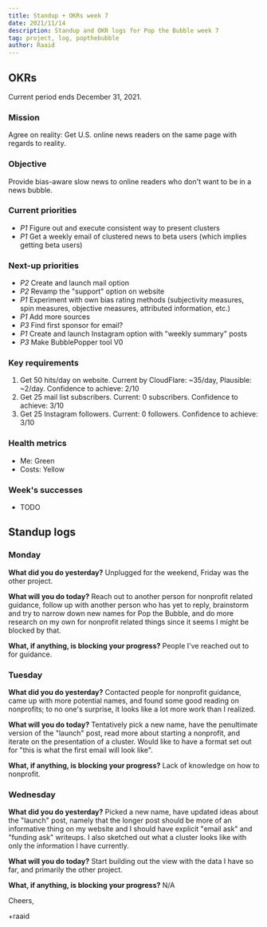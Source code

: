 ```yaml
---
title: Standup + OKRs week 7
date: 2021/11/14
description: Standup and OKR logs for Pop the Bubble week 7
tag: project, log, popthebubble
author: Raaid
---
```


## OKRs
Current period ends December 31, 2021.

### Mission
Agree on reality: Get U.S. online news readers on the same page with regards to reality.

### Objective
Provide bias-aware slow news to online readers who don't want to be in a news bubble.

### Current priorities
- *P1* Figure out and execute consistent way to present clusters
- *P1* Get a weekly email of clustered news to beta users (which implies getting beta users)

### Next-up priorities
- *P2* Create and launch mail option
- *P2* Revamp the "support" option on website
- *P1* Experiment with own bias rating methods (subjectivity measures, spin measures, objective measures, attributed information, etc.)
- *P1* Add more sources
- *P3* Find first sponsor for email?
- *P1* Create and launch Instagram option with "weekly summary" posts
- *P3* Make BubblePopper tool V0

### Key requirements
1. Get 50 hits/day on website. Current by CloudFlare: ~35/day, Plausible: ~2/day. Confidence to achieve: 2/10
2. Get 25 mail list subscribers. Current: 0 subscribers. Confidence to achieve: 3/10
3. Get 25 Instagram followers. Current: 0 followers. Confidence to achieve: 3/10

### Health metrics
- Me: Green
- Costs: Yellow

### Week's successes
- TODO

## Standup logs


### Monday

**What did you do yesterday?** Unplugged for the weekend, Friday was the other project.

**What will you do today?** Reach out to another person for nonprofit related guidance, follow up with another person who has yet to reply, brainstorm and try to narrow down new names for Pop the Bubble, and do more research on my own for nonprofit related things since it seems I might be blocked by that.

**What, if anything, is blocking your progress?** People I've reached out to for guidance.

### Tuesday

**What did you do yesterday?** Contacted people for nonprofit guidance, came up with more potential names, and found some good reading on nonprofits; to no one's surprise, it looks like a lot more work than I realized.

**What will you do today?** Tentatively pick a new name, have the penultimate version of the "launch" post, read more about starting a nonprofit, and iterate on the presentation of a cluster. Would like to have a format set out for "this is what the first email will look like".

**What, if anything, is blocking your progress?** Lack of knowledge on how to nonprofit.

### Wednesday

**What did you do yesterday?** Picked a new name, have updated ideas about the "launch" post, namely that the longer post should be more of an informative thing on my website and I should have explicit "email ask" and "funding ask" writeups. I also sketched out what a cluster looks like with only the information I have currently.

**What will you do today?** Start building out the view with the data I have so far, and primarily the other project.

**What, if anything, is blocking your progress?** N/A

Cheers,

+raaid
